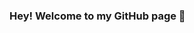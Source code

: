 ### Hey! Welcome to my GitHub page 👋

<link rel="stylesheet" href="https://cdn.jsdelivr.net/gh/devicons/devicon@v2.15.1/devicon.min.css">


<!--
**gabriellst/gabriellst** is a ✨ _special_ ✨ repository because its `README.md` (this file) appears on your GitHub profile.

Here are some ideas to get you started:

- 🔭 I’m currently working on ...
- 🌱 I’m currently learning ...
- 👯 I’m looking to collaborate on ...
- 🤔 I’m looking for help with ...
- 💬 Ask me about ...
- 📫 How to reach me: ...
- 😄 Pronouns: ...
- ⚡ Fun fact: ...
-->
